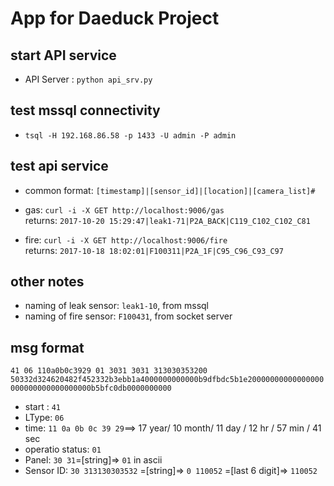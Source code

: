# App for Daeduck Project

## start API service
  - API Server :  `python api_srv.py`

## test mssql connectivity
  - `tsql -H 192.168.86.58 -p 1433 -U admin -P admin`

## test api service
  - common format:  `[timestamp]|[sensor_id]|[location]|[camera_list]#`

  - gas: `curl -i -X GET http://localhost:9006/gas`  
  returns:  `2017-10-20 15:29:47|leak1-71|P2A_BACK|C119_C102_C102_C81`

  - fire: `curl -i -X GET http://localhost:9006/fire`  
  returns: `2017-10-18 18:02:01|F100311|P2A_1F|C95_C96_C93_C97`


## other notes
  - naming of leak sensor:  `leak1-10`, from mssql
  - naming of fire sensor:  `F100431`, from socket server

## msg format

`41 06 110a0b0c3929 01 3031 3031 313030353200 50332d324620482f452332b3ebb1a4000000000000b9dfbdc5b1e20000000000000000000000000000000000b5bfc0db0000000000`
- start : `41`
- LType: `06`
- time:
`11 0a 0b 0c 39 29`==> 17 year/ 10 month/ 11 day / 12 hr / 57 min / 41 sec
- operatio status: `01`
- Panel: `30 31`=[string]=> `01` in ascii
- Sensor ID: `30 313130303532`  =[string]=> `0 110052` =[last 6 digit]=> `110052`
          